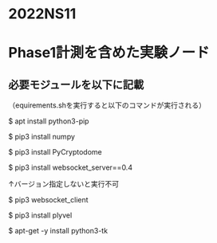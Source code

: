 # 2022NS11
# Phase1計測を含めた実験ノード


## 必要モジュールを以下に記載
（equirements.shを実行すると以下のコマンドが実行される）


$ apt install python3-pip

$ pip3 install numpy

$ pip3 install PyCryptodome

$ pip3 install websocket_server==0.4

↑バージョン指定しないと実行不可

$ pip3 websocket_client

$ pip3 install plyvel

$ apt-get -y install python3-tk
